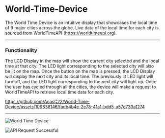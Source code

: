 # World-Time-Device

The World Time Device is an intuitive display that showcases the local time of 9 major cities across the globe. Live data of the local time for each city is sourced from WorldTimeAPI (https://worldtimeapi.org).

---

### Functionality
The LCD Display in the map will show the current city selected and the local time at that city. The LED light corresponding to the selected city will also be lit on the map. Once the button on the map is pressed, the LCD Display will display the next city and its local time. The previously lit LED light will turn off, and the LED light corresponding to the next city will light up. Once the user has cycled through all the cities, the device will make a request to WorldTimeAPI to retrieve local time data for each city.

https://github.com/AnasC22/World-Time-Device/assets/109838146/fadb4b4c-2e78-41a1-bdd5-a57d733a1274

---

![World Time Device](https://github.com/AnasC22/World-Time-Device/assets/109838146/9341d7e1-c304-4ec6-a422-82ff3b27e6de)

![API Request Successful](https://github.com/AnasC22/World-Time-Device/assets/109838146/e0357067-466d-47d6-bfdf-09ea4b84e094)
